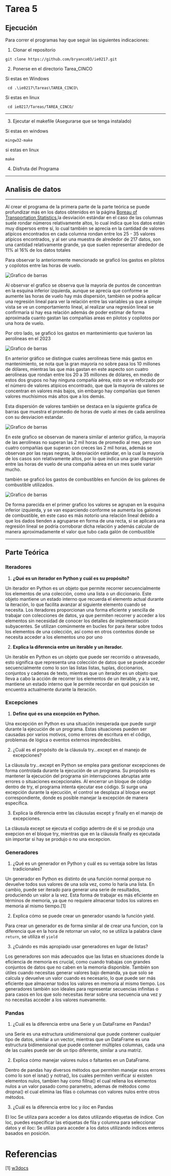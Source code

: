 # Tarea 5

## Ejecución 

Para correr el programas hay que seguir las siguientes indicaciones:

1. Clonar el repositorio

 ```
 git clone https://github.com/bryanco03/ie0217.git
```

2. Ponerse en el directorio Tarea_CINCO

Si estas en Windows
 ```
  cd .\ie0217\Tareas\TAREA_CINCO\
```
Si estas en linux
 ```
  cd ie0217/Tareas/TAREA_CINCO/

```
---


3. Ejecutar el makefile (Asegurarse que se tenga instalado)

Si estas en windows
 ```
mingw32-make
```
si estas en linux

 ```
make
```
4. Disfruta del Programa


---
## Analisis de datos
---

Al crear el programa de la primera parte de la parte teórica se puede profundizar más en los datos obtenidos en la página [Boreau of Transportation Statistics](https://www.transtats.bts.gov/DL_SelectFields.aspx?gnoyr_VQ=GFF&QO_fu146_anzr=S14z%20FMLP),la desviación estándar en el caso de las columnas suele rondar números relativamente altos, lo cual indica que los datos están muy dispersos entre sí, lo cual también se aprecia en la cantidad de valores atípicos encontrados en cada columna rondan entre los 25 - 35 valores atípicos encontrados, y al ser una muestra de alrededor de 217 datos, son una cantidad relativamente grande, ya que suelen representar alrededor de 11% al 16% de los datos totales 


Para observar lo anteriormente mencionado se graficó los gastos en pilotos y copilotos entre las horas de vuelo.

![Grafico de barras](images/figure_1.png)


Al observar el grafico se observa que la mayoría de puntos de concentran en la esquina inferior izquierda, aunque se aprecia que conforme se aumente las horas de vuelo hay más dispersión, también se podría aplicar una regresión lineal para ver la relación entre las variables ya que a simple vista se ve un comportamiento lineal, al realizar una regresión lineal se confirmaría si hay esa relación además de poder estimar de forma aproximada cuanto gastan las compañías areas en pilotos y copilotos por una hora de vuelo.

Por otro lado, se graficó los gastos en mantenimiento que tuvieron las aerolineas en el 2023

![Grafico de barras](images/figure_2.png)

En anterior gráfico se distingue cuales aerolíneas tiene más gastos en mantenimiento, se nota que la gran mayoría no sobre pasa los 10 millones de dólares, mientras las que más gastan en este aspecto son cuatro aerolíneas que rondan entre los 20 a 35 millones de dólares, en medio de estos dos grupos no hay ninguna compañía aérea, esto se ve reforzado por el número de valores atipicos encontrado, que que la mayoria de valores se concentran en valores más bajos, sin embargo hay compañías que tienen valores muchísimos más altos que a los demás.

Esta dispersión de valores también se destaca en la siguiente grafica de barras que muestra el promedio de horas de vuelo al mes de cada aerolínea con su desviacion estandar.


![Grafico de barras](images/figure_3.png)

En este grafico se observan de manera similar el anterior gráfico, la mayoría de las aerolíneas no superan las 2 mil horas de promedio al mes, pero son cuatro compañías que superan con creces las 2 mil horas, además se observan por las rayas negras, la desviación estándar, en la cual la mayoría de los casos son relativamente altos, por lo que indica una gran dispersión entre las horas de vuelo de una compañía aérea en un mes suele variar mucho.

también se graficó los gastos de combustibles en función de los galones de combustible utilizados.


![Grafico de barras](images/figure_4.png)

De forma parecida en el primer grafico los valores se agrupan en la esquina inferior izquierda, y se van esparciendo conforme se aumenta los galones de combustible, en este caso es más notorio una relación lineal debido a que los dados tienden a agruparse en forma de una recta, si se aplicara una regresión lineal se podría corroborar dicha relación y además calcular de manera aproximadamente el valor que tubo cada galón de combustible

---
## Parte Teórica 
 ### Iteradores
 1. **¿Qué es un iterador en Python y cuál es su propósito?**

 Un iterador en Python es un objeto que permite recorrer secuencialmente los elementos de una colección, como una lista o un diccionario. Este objeto mantiene un estado interno que recuerda el elemento actual durante la iteración, lo que facilita avanzar al siguiente elemento cuando se necesita. Los iteradores proporcionan una forma eficiente y sencilla de trabajar con colecciones de datos, ya que permiten recorrer y acceder a los elementos sin necesidad de conocer los detalles de implementación subyacentes. Se utilizan comúnmente en bucles for para iterar sobre todos los elementos de una colección, así como en otros contextos donde se necesita acceder a los elementos uno por uno

 2. **Explica la diferencia entre un iterable y un iterador.**
 
Un iterable en Python es un objeto que puede ser recorrido o atravesado, esto significa que representa una colección de datos que se puede acceder secuencialmente como lo son las listas listas, tuplas, diccionarios, conjuntos y cadenas de texto, mientras que un iterador es un objeto que lleva a cabo la acción de recorrer los elementos de un iterable, y a la vez, mantiene un estado interno que le permite recordar en qué posición se encuentra actualmente durante la iteración.




 ### Excepciones
 1. **Define qué es una excepción en Python.**

 Una excepción en Python es una situación inesperada que puede surgir durante la ejecución de un programa. Estas situaciones pueden ser causadas por varios motivos, como errores de escritura en el código, problemas de lógica o eventos externos impredecibles.

 2. ¿Cuál es el propósito de la cláusula try...except en el manejo de excepciones?

La cláusula try...except en Python se emplea para gestionar excepciones de forma controlada durante la ejecución de un programa. Su propósito es mantener la ejecución del programa sin interrupciones abruptas ante errores o situaciones excepcionales. Al encerrar un bloque de código dentro de try, el programa intenta ejecutar ese código. Si surge una excepción durante la ejecución, el control se desplaza al bloque except correspondiente, donde es posible manejar la excepción de manera específica.


 3. Explica la diferencia entre las cláusulas except y finally en el manejo de excepciones.

La cláusula except se ejecuta el codigo adentro de él si se produjo una exepcion en el bloque try, mientras que en la cláusula finally es ejecutada sin importar si hay se produjo o no una excepcion.

 ### Generadores
 1. ¿Qué es un generador en Python y cuál es su ventaja sobre las listas tradicionales?

Un generador en Python es distinto de una función normal porque no devuelve todos sus valores de una sola vez, como lo haría una lista. En cambio, puede ser iterado para generar una serie de resultados, produciendo un valor a la vez. Esta forma de trabajar es más eficiente en términos de memoria, ya que no requiere almacenar todos los valores en memoria al mismo tiempo.[1]



 2. Explica cómo se puede crear un generador usando la función yield.

Para crear un generador es de forma similar al de crear una funcion, con la diferencia que en la hora de retornar un valor, no se utiliza la palabra clave `return`, se utiliza el `yield`


 3. ¿Cuándo es más apropiado usar generadores en lugar de listas?

Los generadores son más adecuados que las listas en situaciones donde la eficiencia de memoria es crucial, como cuando trabajas con grandes conjuntos de datos que no caben en la memoria disponible. También son útiles cuando necesitas generar valores bajo demanda, ya que solo se calcula y devuelve un valor cuando es necesario, lo que puede ser más eficiente que almacenar todos los valores en memoria al mismo tiempo. Los generadores también son ideales para representar secuencias infinitas o para casos en los que solo necesitas iterar sobre una secuencia una vez y no necesitas acceder a los valores nuevamente. 


 ### Pandas
 1. ¿Cuál es la diferencia entre una Serie y un DataFrame en Pandas?

 una Serie es una estructura unidimensional que puede contener cualquier tipo de datos, similar a un vector, mientras que un DataFrame es una estructura bidimensional que puede contener múltiples columnas, cada una de las cuales puede ser de un tipo diferente, similar a una matriz. 

 2. Explica cómo manejar valores nulos o faltantes en un DataFrame.

Dentro de pandas hay diversos métodos que permiten manejar esos errores como lo son el isna() y notna(), los cuales permiten verificar si existen elementos nulos, tambien hay como fillna() el cual rellena los elementos nulos a un valor pasado como parametro,
ademas de métodos como dropna() el cual elimina las filas o columnas con valores nulos entre otros métodos.


 3. ¿Cuál es la diferencia entre loc y iloc en Pandas

El loc Se utiliza para acceder a los datos utilizando etiquetas de índice. Con loc, puedes especificar las etiquetas de fila y columna para seleccionar datos y el iloc: Se utiliza para acceder a los datos utilizando índices enteros basados en posición. 

# Referencias

[1] [w3docs](https://es.w3docs.com/quiz/question/AGZ3ZN==#:~:text=Un%20generador%20en%20Python%20se%20diferencia%20de%20una,cual%20es%20m%C3%A1s%20eficiente%20en%20terminos%20de%20memoria.)
